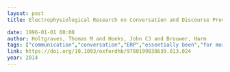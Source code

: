 ```yaml
---
layout: post
title: Electrophysiological Research on Conversation and Discourse Processing

date: 1996-01-01 00:00
author: Holtgraves, Thomas M and Hoeks, John CJ and Brouwer, Harm
tags: ["communication","conversation","ERP","essentially been","for more than 30","from a computer screen","have read","in the past","isolated and unconnected sentences","language","N400","nref","of language comprehension has","P600","participants in language experiments","pragmatics","research into the electrophysiology","speakerless","word-by-word","years"]
link: https://doi.org/10.1093/oxfordhb/9780199838639.013.024
year: 2014
---
```



